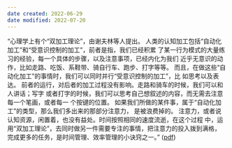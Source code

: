 ```yaml
---
date created: 2022-06-29
date modified: 2022-07-20
---
```


“心理学上有个“双加工理论”，由谢夫林等人提出。 人类的认知加工包括“自动化加工”和“受意识控制的加工”，前者是指，我们已经积累 了某一行为模式的大量练习的经验，每一个具体的步骤，以及注意事项，已经内化为我们 近乎无意识的动作，比如走路、吃饭、系鞋带、骑自行车、跑步、打字等等。 而且，在做这些“自动化加工”的事情时，我们可以同时并行“受意识控制的加工”，比 如思考以及表达。 前者的运行，对后者的加工过程没有影响。走路和骑车的时候，我们可以和人讲话；写字 或者打字的时候，我们可以思考自己想叙述的内容，而无需去注意每一个笔画，或者每一 个按键的位置。 如果我们所做的某件事，属于“自动化加工”的类型，那么我们多出来的那部分注意力， 是被浪费掉的。 注意力，或者说认知资源，闲置着，也没有益处。时间按照相同的速度流逝，在这个过程 中，运用“双加工理论”，去同时做另一件需要专注的事情，把注意力的投入拨到满格， 完成更多的任务，是时间管理、效率管理的小诀窍之一。” ([pdf](zotero://open-pdf/library/items/KSGMWB4K?page=4&annotation=46YYJ4F9))
